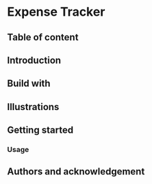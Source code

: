 # Expense Tracker
## Table of content
## Introduction
## Build with
## Illustrations
## Getting started
### Usage
## Authors and acknowledgement

